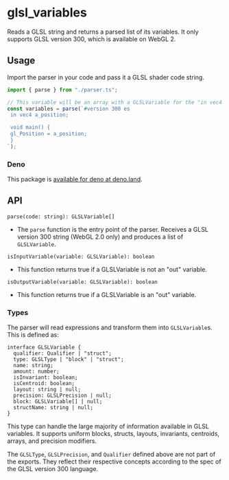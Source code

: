 # glsl_variables

Reads a GLSL string and returns a parsed list of its variables. It only supports GLSL version 300, which is available on WebGL 2.

## Usage

Import the parser in your code and pass it a GLSL shader code string.
```typescript
import { parse } from "./parser.ts";

// This variable will be an array with a GLSLVariable for the "in vec4 a_position" as the first element.
const variables = parse(`#version 300 es
 in vec4 a_position;

 void main() {
 gl_Position = a_position;
 }
`);
```

### Deno

This package is [available for deno at deno.land](https://deno.land/x/glsl_variables).

## API

`parse(code: string): GLSLVariable[]`

* The `parse` function is the entry point of the parser. Receives a GLSL version 300 string (WebGL 2.0 only) and produces a list of `GLSLVariable`.

`isInputVariable(variable: GLSLVariable): boolean`
 
* This function returns true if a GLSLVariable is not an "out" variable.

`isOutputVariable(variable: GLSLVariable): boolean`
 
* This function returns true if a GLSLVariable is an "out" variable.

### Types

The parser will read expressions and transform them into `GLSLVariable`s. This is defined as:

```
interface GLSLVariable {
  qualifier: Qualifier | "struct";
  type: GLSLType | "block" | "struct";
  name: string;
  amount: number;
  isInvariant: boolean;
  isCentroid: boolean;
  layout: string | null;
  precision: GLSLPrecision | null;
  block: GLSLVariable[] | null;
  structName: string | null;
}
```

This type can handle the large majority of information available in GLSL variables. It supports uniform blocks, structs, layouts, invariants, centroids, arrays, and precision modifiers.

The `GLSLType`, `GLSLPrecision`, and `Qualifier` defined above are not part of the exports. They reflect their respective concepts according to the spec of the GLSL version 300 language.